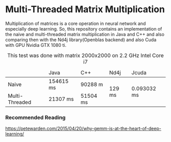 # Multi-Threaded Matrix Multiplication

Multiplication of matrices is a core operation in neural network and especially deep learning. So, this repository contains an implementation of the naive and multi-threaded matrix multiplication in Java and C++ and also comparing then with the Nd4j library(Openblas backend) and also Cuda with GPU Nvidia GTX 1080 ti.

<table class="table table-bordered table-striped" style="margin: 0 auto !important;float: none !important;width: auto;"> 
  <caption>This test was done with matrix 2000x2000 on 2.2 GHz Intel Core i7</caption>
<thead> 									
	<tr><td></td> <td>Java</td> <td>C++</td> <td>Nd4j</td> <td>Jcuda</td></tr> </thead>
	 <tbody> 
     	 <tr> <td>Naive</td> <td>154615 ms</td> <td>90288 m </td> <td rowspan="2">129 ms </td><td rowspan="2">0.093032 ms</td></tr> 
	 <tr> <td>Multi-Threaded</td> <td>21307 ms</td> <td>51504 ms </td>  </tr> 
</tbody></table>




### Recommended Reading

https://petewarden.com/2015/04/20/why-gemm-is-at-the-heart-of-deep-learning/

